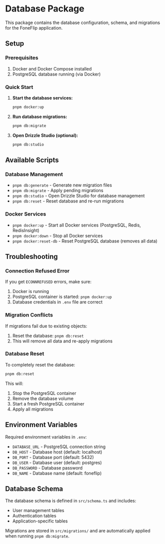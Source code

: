 # Database Package

This package contains the database configuration, schema, and migrations for the FoneFlip application.

## Setup

### Prerequisites

1. Docker and Docker Compose installed
2. PostgreSQL database running (via Docker)

### Quick Start

1. **Start the database services:**
   ```bash
   pnpm docker:up
   ```

2. **Run database migrations:**
   ```bash
   pnpm db:migrate
   ```

3. **Open Drizzle Studio (optional):**
   ```bash
   pnpm db:studio
   ```

## Available Scripts

### Database Management
- `pnpm db:generate` - Generate new migration files
- `pnpm db:migrate` - Apply pending migrations
- `pnpm db:studio` - Open Drizzle Studio for database management
- `pnpm db:reset` - Reset database and re-run migrations

### Docker Services
- `pnpm docker:up` - Start all Docker services (PostgreSQL, Redis, RedisInsight)
- `pnpm docker:down` - Stop all Docker services
- `pnpm docker:reset-db` - Reset PostgreSQL database (removes all data)

## Troubleshooting

### Connection Refused Error
If you get `ECONNREFUSED` errors, make sure:
1. Docker is running
2. PostgreSQL container is started: `pnpm docker:up`
3. Database credentials in `.env` file are correct

### Migration Conflicts
If migrations fail due to existing objects:
1. Reset the database: `pnpm db:reset`
2. This will remove all data and re-apply migrations

### Database Reset
To completely reset the database:
```bash
pnpm db:reset
```

This will:
1. Stop the PostgreSQL container
2. Remove the database volume
3. Start a fresh PostgreSQL container
4. Apply all migrations

## Environment Variables

Required environment variables in `.env`:
- `DATABASE_URL` - PostgreSQL connection string
- `DB_HOST` - Database host (default: localhost)
- `DB_PORT` - Database port (default: 5432)
- `DB_USER` - Database user (default: postgres)
- `DB_PASSWORD` - Database password
- `DB_NAME` - Database name (default: foneflip)

## Database Schema

The database schema is defined in `src/schema.ts` and includes:
- User management tables
- Authentication tables
- Application-specific tables

Migrations are stored in `src/migrations/` and are automatically applied when running `pnpm db:migrate`. 